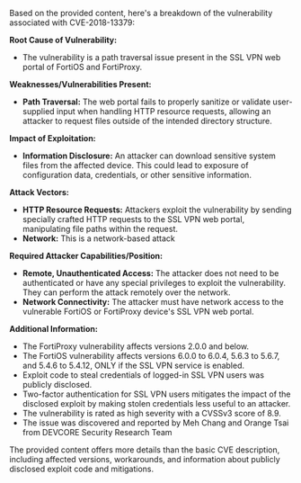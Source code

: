 Based on the provided content, here's a breakdown of the vulnerability associated with CVE-2018-13379:

**Root Cause of Vulnerability:**

*   The vulnerability is a path traversal issue present in the SSL VPN web portal of FortiOS and FortiProxy.

**Weaknesses/Vulnerabilities Present:**

*   **Path Traversal:** The web portal fails to properly sanitize or validate user-supplied input when handling HTTP resource requests, allowing an attacker to request files outside of the intended directory structure.

**Impact of Exploitation:**

*   **Information Disclosure:** An attacker can download sensitive system files from the affected device. This could lead to exposure of configuration data, credentials, or other sensitive information.

**Attack Vectors:**

*   **HTTP Resource Requests:** Attackers exploit the vulnerability by sending specially crafted HTTP requests to the SSL VPN web portal, manipulating file paths within the request.
*   **Network:** This is a network-based attack

**Required Attacker Capabilities/Position:**

*   **Remote, Unauthenticated Access:** The attacker does not need to be authenticated or have any special privileges to exploit the vulnerability. They can perform the attack remotely over the network.
*   **Network Connectivity:** The attacker must have network access to the vulnerable FortiOS or FortiProxy device's SSL VPN web portal.

**Additional Information:**

*   The FortiProxy vulnerability affects versions 2.0.0 and below.
*   The FortiOS vulnerability affects versions 6.0.0 to 6.0.4, 5.6.3 to 5.6.7, and 5.4.6 to 5.4.12, ONLY if the SSL VPN service is enabled.
*   Exploit code to steal credentials of logged-in SSL VPN users was publicly disclosed.
*   Two-factor authentication for SSL VPN users mitigates the impact of the disclosed exploit by making stolen credentials less useful to an attacker.
*   The vulnerability is rated as high severity with a CVSSv3 score of 8.9.
*   The issue was discovered and reported by Meh Chang and Orange Tsai from DEVCORE Security Research Team

The provided content offers more details than the basic CVE description, including affected versions, workarounds, and information about publicly disclosed exploit code and mitigations.